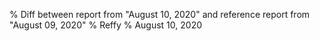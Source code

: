 % Diff between report from "August 10, 2020" and reference report from "August 09, 2020"
% Reffy
% August 10, 2020

